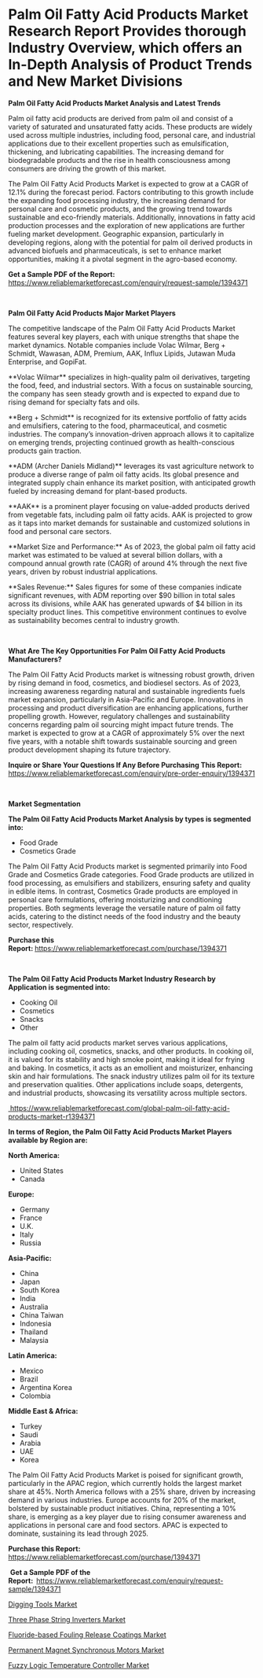 <p><h1>Palm Oil Fatty Acid Products Market Research Report Provides thorough Industry Overview, which offers an In-Depth Analysis of Product Trends and New Market Divisions</h1></p><p><strong>Palm Oil Fatty Acid Products Market Analysis and Latest Trends</strong></p>
<p><p>Palm oil fatty acid products are derived from palm oil and consist of a variety of saturated and unsaturated fatty acids. These products are widely used across multiple industries, including food, personal care, and industrial applications due to their excellent properties such as emulsification, thickening, and lubricating capabilities. The increasing demand for biodegradable products and the rise in health consciousness among consumers are driving the growth of this market.</p><p>The Palm Oil Fatty Acid Products Market is expected to grow at a CAGR of 12.1% during the forecast period. Factors contributing to this growth include the expanding food processing industry, the increasing demand for personal care and cosmetic products, and the growing trend towards sustainable and eco-friendly materials. Additionally, innovations in fatty acid production processes and the exploration of new applications are further fueling market development. Geographic expansion, particularly in developing regions, along with the potential for palm oil derived products in advanced biofuels and pharmaceuticals, is set to enhance market opportunities, making it a pivotal segment in the agro-based economy.</p></p>
<p><strong>Get a Sample PDF of the Report:&nbsp;</strong> <a href="https://www.reliablemarketforecast.com/enquiry/request-sample/1394371?utm_campaign=1464&utm_medium=2&utm_source=Github&utm_content=ia&utm_term=18102024&utm_id=palm-oil-fatty-acid-products">https://www.reliablemarketforecast.com/enquiry/request-sample/1394371</a></p>
<p>&nbsp;</p>
<p><strong>Palm Oil Fatty Acid Products Major Market Players</strong></p>
<p><p>The competitive landscape of the Palm Oil Fatty Acid Products Market features several key players, each with unique strengths that shape the market dynamics. Notable companies include Volac Wilmar, Berg + Schmidt, Wawasan, ADM, Premium, AAK, Influx Lipids, Jutawan Muda Enterprise, and GopiFat.</p><p>**Volac Wilmar** specializes in high-quality palm oil derivatives, targeting the food, feed, and industrial sectors. With a focus on sustainable sourcing, the company has seen steady growth and is expected to expand due to rising demand for specialty fats and oils.</p><p>**Berg + Schmidt** is recognized for its extensive portfolio of fatty acids and emulsifiers, catering to the food, pharmaceutical, and cosmetic industries. The company’s innovation-driven approach allows it to capitalize on emerging trends, projecting continued growth as health-conscious products gain traction.</p><p>**ADM (Archer Daniels Midland)** leverages its vast agriculture network to produce a diverse range of palm oil fatty acids. Its global presence and integrated supply chain enhance its market position, with anticipated growth fueled by increasing demand for plant-based products.</p><p>**AAK** is a prominent player focusing on value-added products derived from vegetable fats, including palm oil fatty acids. AAK is projected to grow as it taps into market demands for sustainable and customized solutions in food and personal care sectors.</p><p>**Market Size and Performance:** As of 2023, the global palm oil fatty acid market was estimated to be valued at several billion dollars, with a compound annual growth rate (CAGR) of around 4% through the next five years, driven by robust industrial applications.</p><p>**Sales Revenue:** Sales figures for some of these companies indicate significant revenues, with ADM reporting over $90 billion in total sales across its divisions, while AAK has generated upwards of $4 billion in its specialty product lines. This competitive environment continues to evolve as sustainability becomes central to industry growth.</p></p>
<p>&nbsp;</p>
<p><strong>What Are The Key Opportunities For Palm Oil Fatty Acid Products Manufacturers?</strong></p>
<p><p>The Palm Oil Fatty Acid Products market is witnessing robust growth, driven by rising demand in food, cosmetics, and biodiesel sectors. As of 2023, increasing awareness regarding natural and sustainable ingredients fuels market expansion, particularly in Asia-Pacific and Europe. Innovations in processing and product diversification are enhancing applications, further propelling growth. However, regulatory challenges and sustainability concerns regarding palm oil sourcing might impact future trends. The market is expected to grow at a CAGR of approximately 5% over the next five years, with a notable shift towards sustainable sourcing and green product development shaping its future trajectory.</p></p>
<p><strong>Inquire or Share Your Questions If Any Before Purchasing This Report:</strong> <a href="https://www.reliablemarketforecast.com/enquiry/pre-order-enquiry/1394371?utm_campaign=1464&utm_medium=2&utm_source=Github&utm_content=ia&utm_term=18102024&utm_id=palm-oil-fatty-acid-products">https://www.reliablemarketforecast.com/enquiry/pre-order-enquiry/1394371</a></p>
<p>&nbsp;</p>
<p><strong>Market Segmentation</strong></p>
<p><strong>The Palm Oil Fatty Acid Products Market Analysis by types is segmented into:</strong></p>
<p><ul><li>Food Grade</li><li>Cosmetics Grade</li></ul></p>
<p><p>The Palm Oil Fatty Acid Products market is segmented primarily into Food Grade and Cosmetics Grade categories. Food Grade products are utilized in food processing, as emulsifiers and stabilizers, ensuring safety and quality in edible items. In contrast, Cosmetics Grade products are employed in personal care formulations, offering moisturizing and conditioning properties. Both segments leverage the versatile nature of palm oil fatty acids, catering to the distinct needs of the food industry and the beauty sector, respectively.</p></p>
<p><strong>Purchase this Report:&nbsp;</strong><a href="https://www.reliablemarketforecast.com/purchase/1394371?utm_campaign=1464&utm_medium=2&utm_source=Github&utm_content=ia&utm_term=18102024&utm_id=palm-oil-fatty-acid-products">https://www.reliablemarketforecast.com/purchase/1394371</a></p>
<p>&nbsp;</p>
<p><strong>The Palm Oil Fatty Acid Products Market Industry Research by Application is segmented into:</strong></p>
<p><ul><li>Cooking Oil</li><li>Cosmetics</li><li>Snacks</li><li>Other</li></ul></p>
<p><p>The palm oil fatty acid products market serves various applications, including cooking oil, cosmetics, snacks, and other products. In cooking oil, it is valued for its stability and high smoke point, making it ideal for frying and baking. In cosmetics, it acts as an emollient and moisturizer, enhancing skin and hair formulations. The snack industry utilizes palm oil for its texture and preservation qualities. Other applications include soaps, detergents, and industrial products, showcasing its versatility across multiple sectors.</p></p>
<p><a href="https://www.reliablemarketforecast.com/global-palm-oil-fatty-acid-products-market-r1394371?utm_campaign=1464&utm_medium=2&utm_source=Github&utm_content=ia&utm_term=18102024&utm_id=palm-oil-fatty-acid-products">&nbsp;https://www.reliablemarketforecast.com/global-palm-oil-fatty-acid-products-market-r1394371</a></p>
<p><strong>In terms of Region, the Palm Oil Fatty Acid Products Market Players available by Region are:</strong></p>
<p>
    <p> <strong> North America: </strong>
        <ul>
            <li>United States</li>
            <li>Canada</li>
        </ul>
        </p> 
    <p> <strong> Europe: </strong>
        <ul>
            <li>Germany</li>
            <li>France</li>
            <li>U.K.</li>
            <li>Italy</li>
            <li>Russia</li>
        </ul>
        </p> 
    <p> <strong> Asia-Pacific: </strong>
        <ul>
            <li>China</li>
            <li>Japan</li>
            <li>South Korea</li>
            <li>India</li>
            <li>Australia</li>
            <li>China Taiwan</li>
            <li>Indonesia</li>
            <li>Thailand</li>
            <li>Malaysia</li>
        </ul>
        </p> 
    <p> <strong> Latin America: </strong>
        <ul>
            <li>Mexico</li>
            <li>Brazil</li>
            <li>Argentina Korea</li>
            <li>Colombia</li>
        </ul>
        </p> 
    <p> <strong> Middle East & Africa: </strong>
        <ul>
            <li>Turkey</li>
            <li>Saudi</li>
            <li>Arabia</li>
            <li>UAE</li>
            <li>Korea</li>
        </ul>
    </p>
    </p>
<p><p>The Palm Oil Fatty Acid Products Market is poised for significant growth, particularly in the APAC region, which currently holds the largest market share at 45%. North America follows with a 25% share, driven by increasing demand in various industries. Europe accounts for 20% of the market, bolstered by sustainable product initiatives. China, representing a 10% share, is emerging as a key player due to rising consumer awareness and applications in personal care and food sectors. APAC is expected to dominate, sustaining its lead through 2025.</p></p>
<p><strong>Purchase this Report: </strong><a href="https://www.reliablemarketforecast.com/purchase/1394371?utm_campaign=1464&utm_medium=2&utm_source=Github&utm_content=ia&utm_term=18102024&utm_id=palm-oil-fatty-acid-products">https://www.reliablemarketforecast.com/purchase/1394371</a></p>
<p>&nbsp;<strong>Get a Sample PDF of the Report:&nbsp;&nbsp;</strong><a href="https://www.reliablemarketforecast.com/enquiry/request-sample/1394371?utm_campaign=1464&utm_medium=2&utm_source=Github&utm_content=ia&utm_term=18102024&utm_id=palm-oil-fatty-acid-products">https://www.reliablemarketforecast.com/enquiry/request-sample/1394371</a></p>
<p><strong></strong></p>
<p><p><a href="https://issuu.com/reportprime-2/docs/digging-tools-market-size-2030.pptx_1200ba56afa6b5?utm_campaign=1464&utm_medium=2&utm_source=Github&utm_content=ia&utm_term=18102024&utm_id=palm-oil-fatty-acid-products">Digging Tools Market</a></p><p><a href="https://issuu.com/reportprime-2/docs/three-phase-string-inverters-market_2ec74c71ec4d29?utm_campaign=1464&utm_medium=2&utm_source=Github&utm_content=ia&utm_term=18102024&utm_id=palm-oil-fatty-acid-products">Three Phase String Inverters Market</a></p><p><a href="https://github.com/erskinemm93/Market-Research-Report-List-1/blob/main/fluoride-based-fouling-release-coatings-market.md?utm_campaign=1464&utm_medium=2&utm_source=Github&utm_content=ia&utm_term=18102024&utm_id=palm-oil-fatty-acid-products">Fluoride-based Fouling Release Coatings Market</a></p><p><a href="https://www.linkedin.com/pulse/driving-forces-global-permanent-magnet-synchronous-bx3qc?utm_campaign=1464&utm_medium=2&utm_source=Github&utm_content=ia&utm_term=18102024&utm_id=palm-oil-fatty-acid-products">Permanent Magnet Synchronous Motors Market</a></p><p><a href="https://www.linkedin.com/pulse/fuzzy-logic-temperature-controller-market-transformation-tbhyc?utm_campaign=1464&utm_medium=2&utm_source=Github&utm_content=ia&utm_term=18102024&utm_id=palm-oil-fatty-acid-products">Fuzzy Logic Temperature Controller Market</a></p></p>